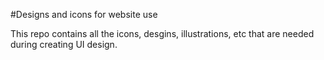 #Designs and icons for website use

This repo contains all the icons, desgins, illustrations, etc that are needed during creating UI design.
